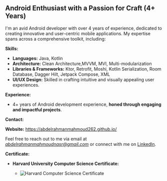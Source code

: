 ##   Android Enthusiast with a Passion for Craft (4+ Years)

I'm an avid Android developer with over 4 years of experience, dedicated to creating innovative and user-centric mobile applications. My expertise spans across a comprehensive toolkit, including:

**Skills:**

* **Languages:** Java, Kotlin
* **Architecture:** Clean Architecture,MVVM, MVI, Multi-modularization
* **Libraries & Frameworks:** Ktor, Retrofit, Moshi, Kotlin Serialization, Room Database, Dagger Hilt, Jetpack Compose, XML
* **UI/UX Design:** Skilled in crafting intuitive and visually appealing user experiences.

**Experience:**

* 4+ years of Android development experience, **honed through engaging and impactful projects**.

**Contact:**

**Website:** https://abdelrahmanmahmoud262.github.io/

Feel free to reach out to me via email at *abdelrahmanmahmoudnasr@gmail.com* or connect with me on [LinkedIn](https://www.linkedin.com/in/abdelrahman262/).

**Certificate:**

* **Harvard University Computer Science Certificate:**
  
    * <img src="https://certificates.cs50.io/83c73ecf-640e-480d-a15b-f491bae0a11e.png?size=letter" alt="Harvard Computer Science Certificate"/>

